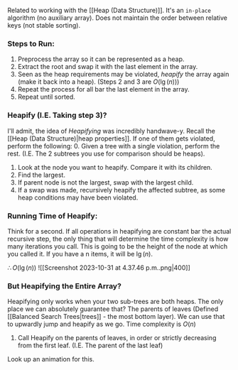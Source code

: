 Related to working with the [[Heap (Data Structure)]]. It's an `in-place` algorithm (no auxiliary array). Does not maintain the order between relative keys (not stable sorting). 

### Steps to Run:
1. Preprocess the array so it can be represented as a heap.
2. Extract the root and swap it with the last element in the array. 
3. Seen as the heap requirements may be violated, *heapify* the array again (make it back into a heap). (Steps 2 and 3 are $O(\lg(n))$)
4. Repeat the process for all bar the last element in the array.
5. Repeat until sorted.

### Heapify (I.E. Taking step 3)?
I'll admit, the idea of *Heapifying* was incredibly handwave-y. Recall the [[Heap (Data Structure)|heap properties]]. If one of them gets violated, perform the following:
0. Given a tree with a single violation, perform the rest. (I.E. The 2 subtrees you use for comparison should be heaps). 
1. Look at the node you want to heapify. Compare it with its children.
2. Find the largest. 
3. If parent node is not the largest, swap with the largest child. 
4. If a swap was made, recursively heapify the affected subtree, as some heap conditions may have been violated.
 
### Running Time of Heapify:
Think for a second. If all operations in heapifying are constant bar the actual recursive step, the only thing that will determine the time complexity is how many iterations you call. This is going to be the height of the node at which you called it. If you have a n items, it will be $\lg(n)$. 

$\therefore O(\lg(n))$ 
![[Screenshot 2023-10-31 at 4.37.46 p.m..png|400]]

### But Heapifying the Entire Array?
Heapifying only works when your two sub-trees are both heaps. The only place we can absolutely guarantee that? The parents of leaves (Defined [[Balanced Search Trees|trees]] - the most bottom layer). We can use that to upwardly jump and heapify as we go. Time complexity is $O(n)$
 
1. Call Heapify on the parents of leaves, in order or strictly decreasing from the first leaf. (I.E. The parent of the last leaf)

Look up an animation for this. 
